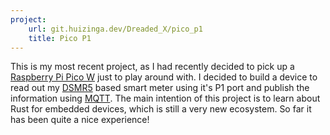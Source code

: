 ```yaml
---
project:
    url: git.huizinga.dev/Dreaded_X/pico_p1
    title: Pico P1
---
```


This is my most recent project, as I had recently decided to pick up a [Raspberry Pi Pico W] just to play around with.
I decided to build a device to read out my [DSMR5] based smart meter using it's P1 port and publish the information using [MQTT].
The main intention of this project is to learn about Rust for embedded devices, which is still a very new ecosystem.
So far it has been quite a nice experience!

[Raspberry Pi Pico W]: https://en.wikipedia.org/wiki/Raspberry_Pi#Raspberry_Pi_Pico
[DSMR5]: https://www.netbeheernederland.nl/_upload/Files/Slimme_meter_15_a727fce1f1.pdf
[MQTT]: https://nl.wikipedia.org/wiki/MQTT
